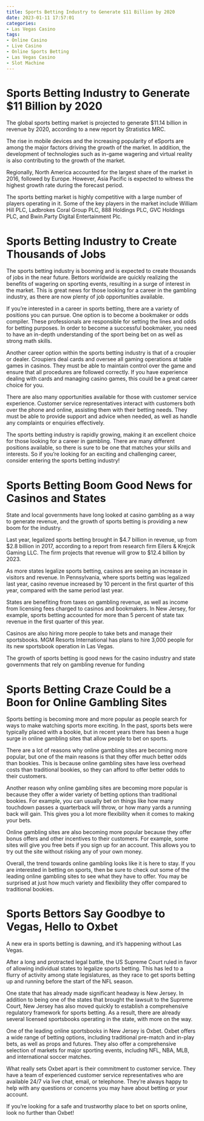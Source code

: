 ```yaml
---
title: Sports Betting Industry to Generate $11 Billion by 2020
date: 2023-01-11 17:57:01
categories:
- Las Vegas Casino
tags:
- Online Casino
- Live Casino
- Online Sports Betting
- Las Vegas Casino
- Slot Machine
---
```



#  Sports Betting Industry to Generate $11 Billion by 2020

The global sports betting market is projected to generate $11.14 billion in revenue by 2020, according to a new report by Stratistics MRC.

The rise in mobile devices and the increasing popularity of eSports are among the major factors driving the growth of the market. In addition, the development of technologies such as in-game wagering and virtual reality is also contributing to the growth of the market.

Regionally, North America accounted for the largest share of the market in 2016, followed by Europe. However, Asia Pacific is expected to witness the highest growth rate during the forecast period.

The sports betting market is highly competitive with a large number of players operating in it. Some of the key players in the market include William Hill PLC, Ladbrokes Coral Group PLC, 888 Holdings PLC, GVC Holdings PLC, and Bwin.Party Digital Entertainment Plc.

#  Sports Betting Industry to Create Thousands of Jobs

The sports betting industry is booming and is expected to create thousands of jobs in the near future. Bettors worldwide are quickly realizing the benefits of wagering on sporting events, resulting in a surge of interest in the market. This is great news for those looking for a career in the gambling industry, as there are now plenty of job opportunities available.

If you’re interested in a career in sports betting, there are a variety of positions you can pursue. One option is to become a bookmaker or odds compiler. These professionals are responsible for setting the lines and odds for betting purposes. In order to become a successful bookmaker, you need to have an in-depth understanding of the sport being bet on as well as strong math skills.

Another career option within the sports betting industry is that of a croupier or dealer. Croupiers deal cards and oversee all gaming operations at table games in casinos. They must be able to maintain control over the game and ensure that all procedures are followed correctly. If you have experience dealing with cards and managing casino games, this could be a great career choice for you.

There are also many opportunities available for those with customer service experience. Customer service representatives interact with customers both over the phone and online, assisting them with their betting needs. They must be able to provide support and advice when needed, as well as handle any complaints or enquiries effectively.

The sports betting industry is rapidly growing, making it an excellent choice for those looking for a career in gambling. There are many different positions available, so there is sure to be one that matches your skills and interests. So if you’re looking for an exciting and challenging career, consider entering the sports betting industry!

#  Sports Betting Boom Good News for Casinos and States

State and local governments have long looked at casino gambling as a way to generate revenue, and the growth of sports betting is providing a new boom for the industry.

Last year, legalized sports betting brought in $4.7 billion in revenue, up from $2.8 billion in 2017, according to a report from research firm Eilers & Krejcik Gaming LLC. The firm projects that revenue will grow to $12.4 billion by 2023.

As more states legalize sports betting, casinos are seeing an increase in visitors and revenue. In Pennsylvania, where sports betting was legalized last year, casino revenue increased by 10 percent in the first quarter of this year, compared with the same period last year.

States are benefiting from taxes on gambling revenue, as well as income from licensing fees charged to casinos and bookmakers. In New Jersey, for example, sports betting accounted for more than 5 percent of state tax revenue in the first quarter of this year.

Casinos are also hiring more people to take bets and manage their sportsbooks. MGM Resorts International has plans to hire 3,000 people for its new sportsbook operation in Las Vegas.

The growth of sports betting is good news for the casino industry and state governments that rely on gambling revenue for funding

#  Sports Betting Craze Could be a Boon for Online Gambling Sites

Sports betting is becoming more and more popular as people search for ways to make watching sports more exciting. In the past, sports bets were typically placed with a bookie, but in recent years there has been a huge surge in online gambling sites that allow people to bet on sports.

There are a lot of reasons why online gambling sites are becoming more popular, but one of the main reasons is that they offer much better odds than bookies. This is because online gambling sites have less overhead costs than traditional bookies, so they can afford to offer better odds to their customers.

Another reason why online gambling sites are becoming more popular is because they offer a wider variety of betting options than traditional bookies. For example, you can usually bet on things like how many touchdown passes a quarterback will throw, or how many yards a running back will gain. This gives you a lot more flexibility when it comes to making your bets.

Online gambling sites are also becoming more popular because they offer bonus offers and other incentives to their customers. For example, some sites will give you free bets if you sign up for an account. This allows you to try out the site without risking any of your own money.

Overall, the trend towards online gambling looks like it is here to stay. If you are interested in betting on sports, then be sure to check out some of the leading online gambling sites to see what they have to offer. You may be surprised at just how much variety and flexibility they offer compared to traditional bookies.

#  Sports Bettors Say Goodbye to Vegas, Hello to Oxbet

A new era in sports betting is dawning, and it’s happening without Las Vegas.

After a long and protracted legal battle, the US Supreme Court ruled in favor of allowing individual states to legalize sports betting. This has led to a flurry of activity among state legislatures, as they race to get sports betting up and running before the start of the NFL season.

One state that has already made significant headway is New Jersey. In addition to being one of the states that brought the lawsuit to the Supreme Court, New Jersey has also moved quickly to establish a comprehensive regulatory framework for sports betting. As a result, there are already several licensed sportsbooks operating in the state, with more on the way.

One of the leading online sportsbooks in New Jersey is Oxbet. Oxbet offers a wide range of betting options, including traditional pre-match and in-play bets, as well as props and futures. They also offer a comprehensive selection of markets for major sporting events, including NFL, NBA, MLB, and international soccer matches.

What really sets Oxbet apart is their commitment to customer service. They have a team of experienced customer service representatives who are available 24/7 via live chat, email, or telephone. They’re always happy to help with any questions or concerns you may have about betting or your account.

If you’re looking for a safe and trustworthy place to bet on sports online, look no further than Oxbet!